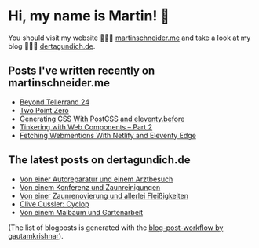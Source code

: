 # Hi, my name is Martin! 👋 
You should visit my website 👨🏼‍💻  [martinschneider.me](https://martinschneider.me) and take a look at my blog 🤷🏼‍♂️ [dertagundich.de](https://www.dertagundich.de).

## Posts I've written recently on martinschneider.me
<!-- MSME-POST-LIST:START -->
- [Beyond Tellerrand 24](https://martinschneider.me/articles/beyond-tellerrand-24/)
- [Two Point Zero](https://martinschneider.me/articles/two-point-zero/)
- [Generating CSS With PostCSS and eleventy.before](https://martinschneider.me/articles/generating-css-with-postcss-and-eleventy-before/)
- [Tinkering with Web Components – Part 2](https://martinschneider.me/articles/tinkering-with-web-components-part-2/)
- [Fetching Webmentions With Netlify and Eleventy Edge](https://martinschneider.me/articles/fetching-webmentions-with-netlify-and-eleventy-edge/)
<!-- MSME-POST-LIST:END -->

## The latest posts on dertagundich.de
<!-- DTUI-POST-LIST:START -->
- [Von einer Autoreparatur und einem Arztbesuch](https://www.dertagundich.de/2024/05/von-einer-autoreparatur-und-einem-arztbesuch)
- [Von einem Konferenz und Zaunreinigungen](https://www.dertagundich.de/2024/05/von-einem-konferenz-und-zaunreinigungen)
- [Von einer Zaunrenovierung und allerlei Fleißigkeiten](https://www.dertagundich.de/2024/05/von-einer-zaunrenovierung-und-allerlei-fleissigkeiten)
- [Clive Cussler: Cyclop](https://www.dertagundich.de/2024/05/clive-cussler-cyclop)
- [Von einem Maibaum und Gartenarbeit](https://www.dertagundich.de/2024/05/von-einem-maibaum-und-gartenarbeit)
<!-- DTUI-POST-LIST:END -->

(The list of blogposts is generated with the [blog-post-workflow by gautamkrishnar](https://github.com/gautamkrishnar/blog-post-workflow)).
